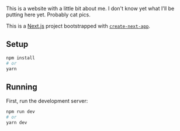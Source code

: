 This is a website  with a little bit about me. I don't know yet what I'll be
putting here yet. Probably cat pics.

This is a [Next.js](https://nextjs.org/) project bootstrapped with [`create-next-app`](https://github.com/vercel/next.js/tree/canary/packages/create-next-app).

## Setup

```bash
npm install
# or
yarn
```

## Running

First, run the development server:

```bash
npm run dev
# or
yarn dev
```
